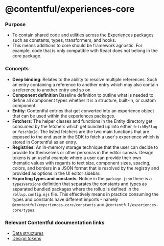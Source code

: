 # @contentful/experiences-core

### Purpose
- To contain shared code and utilities across the Experiences packages such as constants, types, transformers, and hooks.
- This means additions to core should be framework agnostic. For example, code that is only compatible with React does not belong in the core package.

### Concepts
- **Deep binding**: Relates to the ability to resolve multiple references. Such an entry containing a reference to another entry which may also contain a reference to another entry and so on.
- **Component definition** Baseline definition to outline what is needed to define all component types whether it is a structure, built-in, or custom component.
- **Entity**: Contentful entries that get converted into an experience object that can be used within the experiences packages.
- **Fetchers**: The helper classes and functions in the Entity directory get consumed by the fetchers which get bundled up into either `fetchBySlug` or `fetchById`. The listed fetchers are the two main functions that are exposed to the end user in the SDK to fetch a user's experience which is stored in Contentful as an entry.
- **Registries**: An in-memory storage technique that the user can decide to provide for themselves or other personas in the editor canvas. Design tokens is an useful example where a user can provide their own thematic values with regards to text size, component sizes, spacing, colors, and borders in a JSON format that is resolved by the registry and provided as options in the UI editor sidebar.
- **Exporting types and constants**: Notice in the `package.json` there is a `typesVersions` definition that separates the constants and types as separated bundled packages where the rollup is defined in the `rollup.config.mjs` file. This effectively means in practice consuming the types and constants have different imports - namely `@contentful/experiences-core/constants` and `@contentful/experiences-core/types`.

### Relevant Contentful documentation links
- [Data structures](https://www.contentful.com/developers/docs/experiences/data-structures/)
- [Design tokens](https://www.contentful.com/developers/docs/experiences/design-tokens/)
